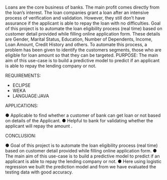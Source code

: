 Loans are the core business of banks. The main profit comes directly from the loan’s interest.
The loan companies grant a loan after an intensive process of verification and validation.
However, they still don’t have assurance if the applicant is able to repay the loan with no
difficulties.
Goal of this project is to automate the loan eligibility process (real time) based on
customer detail provided while filling online application form. These details are Gender,
Marital Status, Education, Number of Dependents, Income, Loan Amount, Credit History
and others. To automate this process, a problem has been given to identify the
customers segments, those who are eligible for loan amount so that they can be
targeted.
PURPOSE:
The main aim of this use-case is to build a predictive model to predict if an applicant is able to repay
the lending company or not.


REQUIREMENTS:
* ECLIPSE
* WEKA
* LANGUAGE:JAVA


APPLICATIONS:

● Applicable to find whether a customer of bank can get loan or not based on
details of the Applicant.
● Helpful to bank for validating whether the applicant will repay the amount .


CONCLUSION:

● Goal of this project is to automate the loan eligibility process (real time) based on
customer detail provided while filling online application form.
● The main aim of this use-case is to build a predictive model to predict if an applicant is able to
repay the lending company or not.
● Here using logistic regression we built the prediction model and from we have
evaluated the testing data with good accuracy.
